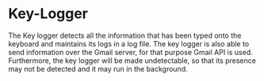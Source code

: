 # Key-Logger
The Key logger detects all the information that has been typed onto the keyboard and maintains its logs in a log file. The key logger is also able to send information over the Gmail server, for that purpose Gmail API is used. Furthermore, the key logger will be made undetectable, so that its presence may not be detected and it may run in the background.
